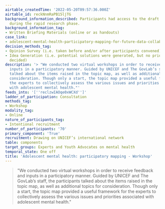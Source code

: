 ```yaml
---
airtable_createdTime: '2022-05-20T09:57:36.000Z'
airtable_id: reckNnmRaPB15ljTG
background_information_described: Participants had access to the draft topic map produced
  during the rapid research phase.
background_information_tag:
- Written Briefing Materials (online or as handouts)
case_link:
- adolescent-mental-health-participatory-mapping-for-future-data-collaboration
decision_methods_tag:
- Opinion Survey (i.e. taken before and/or after participants convened)
- Idea Generation (i.e. potential solutions were generated, but no priorities were
  decided)
description: '> "We conducted two virtual workshops in order to receive feedback and
  inputs in a participatory manner. Guided by UNICEF and The GovLab’s staff, the participants
  talked about the items raised in the topic map, as well as additional topics for
  consideration. Though only a start, the topic map provided a useful framework for
  the experts to collectively assess the various issues and priorities associated
  with adolescent mental health."'
feeds_into: '[''reclzwIAOqe0xWCXd'']'
ladder_of_participation: Consultation
methods_tag:
- Workshop
modality_tag:
- Online
nature_of_participants_tag:
- Intentional recruitment
number_of_participants: '70'
primary_component: 'True'
recruitment: Drawing on UNICEF’s international network
table: components
target_groups: Experts and Youth Advocates on mental health
temporal_state: One off
title: 'Adolescent mental health: participatory mapping - Workshop'
---
```


> "We conducted two virtual workshops in order to receive feedback and inputs in a participatory manner. Guided by UNICEF and The GovLab’s staff, the participants talked about the items raised in the topic map, as well as additional topics for consideration. Though only a start, the topic map provided a useful framework for the experts to collectively assess the various issues and priorities associated with adolescent mental health."